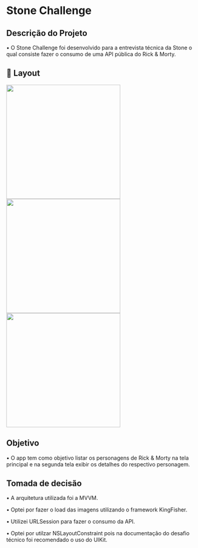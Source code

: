 <h1>Stone Challenge</h1>

## Descrição do Projeto
<p align="left">• O Stone Challenge foi desenvolvido para a entrevista técnica da Stone o qual consiste fazer o consumo de uma API pública do Rick & Morty.</p>

## 🎨 Layout
<div align="left">
<img src="https://user-images.githubusercontent.com/76161223/146851294-9895cebb-765d-427e-9768-79da7d36990a.png" width="300px" />   <img src="https://user-images.githubusercontent.com/76161223/146851317-d4088c28-91da-41c6-bcda-f907cf904c41.png" width="300px" />   <img src="https://user-images.githubusercontent.com/76161223/146851321-36f6eab3-d240-4cdd-aef7-bf82f7f8898b.png" width="300px" />

## Objetivo
<p align="left">• O app tem como objetivo listar os personagens de Rick & Morty na tela principal e na segunda tela exibir os detalhes do respectivo personagem. </p>

## Tomada de decisão
<p align="left">• A arquitetura utilizada foi a MVVM. </p>
<p align="left">• Optei por fazer o load das imagens utilizando o framework KingFisher. </p>
<p align="left">• Utilizei URLSession para fazer o consumo da API. </p>
<p align="left">• Optei por utilzar NSLayoutConstraint pois na documentação do desafio técnico foi recomendado o uso do UIKit. </p>
